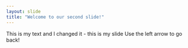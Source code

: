 ```yaml
---
layout: slide
title: "Welcome to our second slide!"
---
```

This is my text and I changed it - this is my slide
Use the left arrow to go back! 
 
